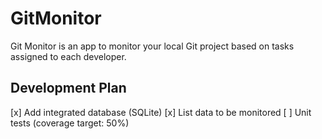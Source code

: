 # GitMonitor
Git Monitor is an app to monitor your local Git project based on tasks assigned to each developer. 

## Development Plan
[x] Add integrated database (SQLite)
[x] List data to be monitored
[ ] Unit tests (coverage target: 50%)
